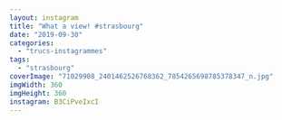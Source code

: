 ```yaml
---
layout: instagram
title: "What a view! #strasbourg"
date: "2019-09-30"
categories: 
  - "trucs-instagrammes"
tags: 
  - "strasbourg"
coverImage: "71029908_2401462526768362_7854265698785378347_n.jpg"
imgWidth: 360
imgHeight: 360
instagram: B3CiPveIxcI
---
```

